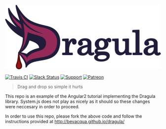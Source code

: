 

<p><a href="http://bevacqua.github.io/dragula/"><img src="https://github.com/bevacqua/dragula/raw/master/resources/logo.png" alt="logo.png" style="max-width:100%;"></a></p>

<p><a href="https://travis-ci.org/bevacqua/dragula"><img src="https://camo.githubusercontent.com/37bf767f1454a5bff5d59d743ca2544807061a99/68747470733a2f2f7472617669732d63692e6f72672f62657661637175612f64726167756c612e737667" alt="Travis CI" data-canonical-src="https://travis-ci.org/bevacqua/dragula.svg" style="max-width:100%;"></a> <a href="https://bevacqua.github.io/dragula/"><img src="https://camo.githubusercontent.com/e9b1d5624f7386678d4ba3b442014a0e6ff16392/68747470733a2f2f64726167756c612d736c61636b696e2e6865726f6b756170702e636f6d2f62616467652e737667" alt="Slack Status" data-canonical-src="https://dragula-slackin.herokuapp.com/badge.svg" style="max-width:100%;"></a> <a href="https://supporter.60devs.com/give/f4co3kmopd9mngbzjgn6ymbug"><img src="https://camo.githubusercontent.com/25e4162f3c4256e6946146ba55af1e7dc497f8c3/68747470733a2f2f737570706f727465722e3630646576732e636f6d2f6170692f622f6634636f336b6d6f7064396d6e67627a6a676e36796d627567" alt="Support" data-canonical-src="https://supporter.60devs.com/api/b/f4co3kmopd9mngbzjgn6ymbug" style="max-width:100%;"></a> <a href="https://patreon.com/bevacqua"><img src="https://camo.githubusercontent.com/7b50704158fa715fc55c063130dbdac1a2afa705/68747470733a2f2f7261776769742e636f6d2f62657661637175612f64726167756c612f6d61737465722f7265736f75726365732f70617472656f6e2e737667" alt="Patreon" data-canonical-src="https://rawgit.com/bevacqua/dragula/master/resources/patreon.svg" style="max-width:100%;"></a></p>

<blockquote>
<p>Drag and drop so simple it hurts</p>
</blockquote>

<p>This repo is an example of the Angular2 tutorial implementing the Dragula library. System.js does not play as nicely as it should so these changes were neccesary in order to proceed. </code></em></sub></p>

In order to use this repo, please fork the above code and follow the instructions provided at <a href="http://bevacqua.github.io/dragula/">http://bevacqua.github.io/dragula/</a>
